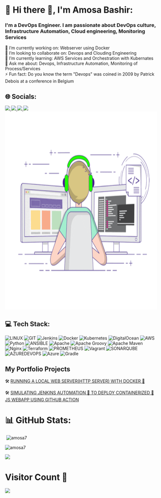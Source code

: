 # 💫 Hi there 👋, I'm Amosa Bashir:
### I'm a DevOps Engineer. I am passionate about DevOps culture, Infrastructure Automation, Cloud engineering, Monitoring Services 
🔭 I’m currently working on: Webserver using Docker<br>👯 I’m looking to collaborate on: Devops and Clouding Engineering<br>🌱 I’m currently learning: AWS Services and Orchestration with Kubernates<br>💬 Ask me about: Devops, Infrastructure Automation, Monitoring of Process/Services <br>⚡ Fun fact: Do you know the term "Devops" was coined in 2009 by Patrick Debois at a conference in Belgium
## 🌐 Socials:
<a href="https://www.linkedin.com/in/amosa-bashir">
  <img src="https://img.shields.io/badge/LinkedIn-%230077B5.svg?logo=LinkedIn&logoColor=white" width="85">
</a>
<a href="mailto:your-Amosabashir7@gmail.com">
  <img src="https://img.shields.io/badge/Email-%23D14836.svg?logo=Gmail&logoColor=white" width="70">
</a>
<a href="https://twitter.com/@amosa_bashir">
  <img src="https://img.shields.io/badge/Twitter-%231DA1F2.svg?logo=Twitter&logoColor=white" width="80">
</a>
<a href="https://instagram.com/amosabashir">
  <img src="https://img.shields.io/badge/Instagram-%23E4405F.svg?logo=Instagram&logoColor=white" width="100">
</a>
<img src="https://raw.githubusercontent.com/mikonoid/mikonoid/main/images/gifs/coder3.gif" alt="Coding" width="500" height= "650" >

## 💻 Tech Stack:

![LINUX](https://img.shields.io/badge/Linux-FCC624?style=for-the-badge&logo=linux&logoColor=black) 
![GIT](https://img.shields.io/badge/Git-fc6d26?style=for-the-badge&logo=git&logoColor=white) 
![Jenkins](https://img.shields.io/badge/jenkins-%232C5263.svg?style=for-the-badge&logo=jenkins&logoColor=white)
![Docker](https://img.shields.io/badge/docker-%230db7ed.svg?style=for-the-badge&logo=docker&logoColor=white) ![Kubernetes](https://img.shields.io/badge/kubernetes-%23326ce5.svg?style=for-the-badge&logo=kubernetes&logoColor=white)
![DigitalOcean](https://img.shields.io/badge/DigitalOcean-%230167ff.svg?style=for-the-badge&logo=digitalOcean&logoColor=white) ![AWS](https://img.shields.io/badge/AWS-%23FF9900.svg?style=for-the-badge&logo=amazon-aws&logoColor=white)
![Python](https://img.shields.io/badge/python-3670A0?style=for-the-badge&logo=python&logoColor=ffdd54)
![ANSIBLE](https://img.shields.io/badge/ansible-%231A1918.svg?style=for-the-badge&logo=ansible&logoColor=white)
![Apache](https://img.shields.io/badge/apache-%23D42029.svg?style=for-the-badge&logo=apache&logoColor=white)
![Apache Groovy](https://img.shields.io/badge/Apache%20Groovy-4298B8.svg?style=for-the-badge&logo=Apache+Groovy&logoColor=white)  ![Apache Maven](https://img.shields.io/badge/Apache%20Maven-C71A36?style=for-the-badge&logo=Apache%20Maven&logoColor=white)  ![Nginx](https://img.shields.io/badge/nginx-%23009639.svg?style=for-the-badge&logo=nginx&logoColor=white)  ![Terraform](https://img.shields.io/badge/terraform-%235835CC.svg?style=for-the-badge&logo=terraform&logoColor=white) ![PROMETHEUS](https://img.shields.io/badge/prometheus-E6522C.svg?style=for-the-badge&logo=prometheus&logoColor=white&color=%23E6522C) ![Vagrant](https://img.shields.io/badge/vagrant-%231563FF.svg?style=for-the-badge&logo=vagrant&logoColor=white) ![SONARQUBE](https://img.shields.io/badge/sonarqube-4E9BCD.svg?style=for-the-badge&logo=sonarqube&logoColor=white&color=%234E9BCD) ![AZUREDEVOPS](https://img.shields.io/badge/azuredevops-0078D7.svg?style=for-the-badge&logo=azuredevops&logoColor=white&color=%230078D7) ![Azure](https://img.shields.io/badge/azure-%230072C6.svg?style=for-the-badge&logo=microsoftazure&logoColor=white)  ![Gradle](https://img.shields.io/badge/Gradle-02303A.svg?style=for-the-badge&logo=Gradle&logoColor=white)

## My Portfolio Projects

🛠️  [RUNNING A LOCAL WEB SERVER(HTTP SERVER) WITH DOCKER  🐳](https://github.com/Amosa7/salgidad-webpage-project/blob/5af998c2fe58c36472f1eeb5585ccf1f58d97b60/Project-1.md)

🛠️  [SIMULATING JENKINS AUTOMATION 🤖 TO DEPLOY CONTAINERIZED 🐳 JS WEBAPP USING GITHUB ACTION](https://github.com/Amosa7/todo-app-cicd-github-actions/blob/24d09c7af826b99a2c53debebdc1fdad8ff70fda/Project-2.md)

# 📊 GitHub Stats:
<p>&nbsp;<img align="center" src="https://github-readme-stats.vercel.app/api?username=amosa7&show_icons=true&locale=en&theme=dark" alt="amosa7" /></p>

<p><img align="center" src="https://github-readme-streak-stats.herokuapp.com/?user=amosa7&theme=dark&hide_border=false&include_all_commits=false&count_private=false" alt="amosa7" /></p>

![](https://github-readme-stats.vercel.app/api/top-langs/?username=Amosa7&theme=dark&hide_border=false&include_all_commits=false&count_private=false&layout=compact)

# Visitor Count 🤝 
[![](https://visitcount.itsvg.in/api?id=Amosa7&icon=0&color=0)](https://visitcount.itsvg.in)









<!-- Proudly created with GPRM ( https://gprm.itsvg.in ) -->

